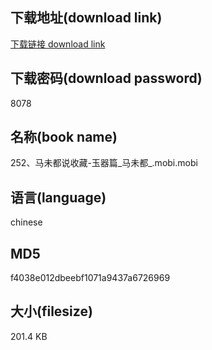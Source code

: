 ## 下载地址(download link)
[下载链接 download link](https://voluble-croquembouche-d321dc.netlify.app/?s=252%E3%80%81%E9%A9%AC%E6%9C%AA%E9%83%BD%E8%AF%B4%E6%94%B6%E8%97%8F-%E7%8E%89%E5%99%A8%E7%AF%87_%E9%A9%AC%E6%9C%AA%E9%83%BD_.mobi)

## 下载密码(download password)
8078

## 名称(book name)
252、马未都说收藏-玉器篇_马未都_.mobi.mobi

## 语言(language)
chinese

## MD5
f4038e012dbeebf1071a9437a6726969

## 大小(filesize)
201.4 KB
